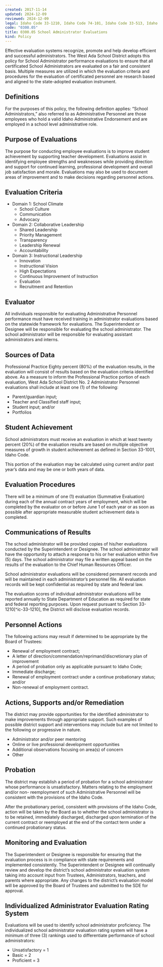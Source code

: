 ```yaml
---
created: 2017-11-14
updated: 2024-12-09
reviewed: 2024-12-09
legal: Idaho Code 33-1210, Idaho Code 74-101, Idaho Code 33-513, Idaho Code 33-514, Idaho Code 33-515, Idaho Code 33-518, IDAPA 08.02.02.007, IDAPA 08.02.02.026, IDAPA 08.02.02.027, IDAPA 08.02.02.121, Idaho Department of Education Guidelines
code: "0300.05"
title: 0300.05 School Administrator Evaluations
kind: Policy
---
```


Effective evaluation systems recognize, promote and help develop efficient and successful administrators. The West Ada School District adopts this policy for School Administrator performance evaluations to ensure that all certificated School Administrators are evaluated on a fair and consistent basis. Multiple measures are utilized in which the evaluation criteria and procedures for the evaluation of certificated personnel are research based and aligned to the state-adopted evaluation instrument.

## Definitions

For the purposes of this policy, the following definition applies: “School Administrators,” also referred to as Administrative Personnel are those employees who hold a valid Idaho Administrative Endorsement and are employed in a school level administrative role.

## Purpose of Evaluations

The purpose for conducting employee evaluations is to improve student achievement by supporting teacher development. Evaluations assist in identifying employee strengths and weaknesses while providing direction and support for continued learning, professional development and overall job satisfaction and morale. Evaluations may also be used to document areas of improvement and to make decisions regarding personnel actions.

## Evaluation Criteria

- Domain 1: School Climate
    - School Culture
    - Communication
    - Advocacy
- Domain 2: Collaborative Leadership
    - Shared Leadership
    - Priority Management
    - Transparency
    - Leadership Renewal
    - Accountability
- Domain 3: Instructional Leadership
    - Innovation
    - Instructional Vision
    - High Expectations
    - Continuous Improvement of Instruction
    - Evaluation
    - Recruitment and Retention

## Evaluator

All individuals responsible for evaluating Administrative Personnel performance must have received training in administrator evaluations based on the statewide framework for evaluations. The Superintendent or Designee will be responsible for evaluating the school administrator. The school administrator will be responsible for evaluating assistant administrators and interns.

## Sources of Data

Professional Practice Eighty percent (80%) of the evaluation results, in the evaluation will consist of results based on the evaluation criteria identified above. As a measure to inform the Professional Practice portion of each evaluation, West Ada School District No. 2 Administrator Personnel evaluations shall include at least one (1) of the following:

- Parent/guardian input;
- Teacher and Classified staff input;
- Student input; and/or
- Portfolios

## Student Achievement

School administrators must receive an evaluation in which at least twenty percent (20%) of the evaluation results are based on multiple objective measures of growth in student achievement as defined in Section 33-1001, Idaho Code.

This portion of the evaluation may be calculated using current and/or past year’s data and may be one or both years of data.

## Evaluation Procedures

There will be a minimum of one (1) evaluation (Summative Evaluation) during each of the annual contract years of employment, which will be completed by the evaluator on or before June 1 of each year or as soon as possible after appropriate measurable student achievement data is completed.

## Communications of Results

The school administrator will be provided copies of his/her evaluations conducted by the Superintendent or Designee. The school administrator will have the opportunity to attach a response to his or her evaluation within five (5) days. The school administrator may file a written appeal based on the results of the evaluation to the Chief Human Resources Officer.

School administrator evaluations will be considered permanent records and will be maintained in each administrator’s personnel file. All evaluation records will be kept confidential as required by state and federal law.

The evaluation scores of individual administrator evaluations will be reported annually to State Department of Education as required for state and federal reporting purposes. Upon request pursuant to Section 33-1210[^ic-33-1210], the District will disclose evaluation records.

## Personnel Actions

The following actions may result if determined to be appropriate by the Board of Trustees:

- Renewal of employment contract;
- A letter of direction/commendation/reprimand/discretionary plan of improvement
- A period of probation only as applicable pursuant to Idaho Code;
- Immediate discharge;
- Renewal of employment contract under a continue probationary status; and/or
- Non-renewal of employment contract.

## Actions, Supports and/or Remediation

The district may provide opportunities for the identified administrator to make improvements through appropriate support. Such examples of possible district support and interventions may include but are not limited to the following or progressive in nature.

- Administrator and/or peer mentoring
- Online or live professional development opportunities
- Additional observations focusing on area(s) of concern
- Other

## Probation

The district may establish a period of probation for a school administrator whose performance is unsatisfactory. Matters relating to the employment and/or non- reemployment of such Administrative Personnel will be consistent with the provisions of the Idaho Code.

After the probationary period, consistent with provisions of the Idaho Code, action will be taken by the Board as to whether the school administrator is to be retained, immediately discharged, discharged upon termination of the current contract or reemployed at the end of the contact term under a continued probationary status.

## Monitoring and Evaluation

The Superintendent or Designee is responsible for ensuring that the evaluation process is in compliance with state requirements and implemented consistently. The Superintendent or Designee will continually review and develop the district’s school administrator evaluation system taking into account input from Trustees, Administrators, teachers, and parents where appropriate. Any changes to the district’s evaluation model will be approved by the Board of Trustees and submitted to the SDE for approval.

## Individualized Administrator Evaluation Rating System

Evaluations will be used to identify school administrator proficiency. The individualized school administrator evaluation rating system will have a minimum of three (3) rankings used to differentiate performance of school administrators:

- Unsatisfactory = 1
- Basic = 2
- Proficient = 3

